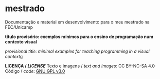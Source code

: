 # mestrado
Documentação e material em desenvolvimento para o meu mestrado na FEC/Unicamp

**título provisório: exemplos mínimos para o ensino de programação num contexto visual**

*provisional title: minimal examples for teaching programming in a visual context*g

**LICENÇA / *LICENSE***
Texto e imagens / *text and images*:  [CC BY-NC-SA 4.0](https://creativecommons.org/licenses/by-nc-sa/4.0/)
Código / *code*: [GNU GPL v3.0](https://www.gnu.org/licenses/gpl-3.0.en.html)
